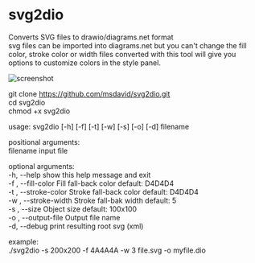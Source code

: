 # svg2dio
Converts SVG files to drawio/diagrams.net format  
svg files can be imported into diagrams.net but you can't change the fill color, stroke color or width
files converted with this tool will give you options to customize colors in the style panel.

![screenshot](https://github.com/msdavid/svg2dio/img/screenshot.png)


git clone https://github.com/msdavid/svg2dio.git  
cd svg2dio  
chmod +x svg2dio  

usage: svg2dio [-h] [-f] [-t] [-w] [-s] [-o] [-d] filename

positional arguments:  
  filename              input file  

optional arguments:  
  -h, --help            show this help message and exit  
  -f , --fill-color     Fill fall-back color default: D4D4D4  
  -t , --stroke-color   Stroke fall-back color default: D4D4D4  
  -w , --stroke-width   Stroke fall-bak width default: 5  
  -s , --size           Object size default: 100x100  
  -o , --output-file    Output file name  
  -d, --debug           print resulting root svg (xml)  


example:   
./svg2dio -s 200x200 -f 4A4A4A -w 3 file.svg -o myfile.dio  


